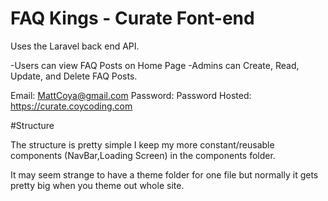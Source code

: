 # FAQ Kings - Curate Font-end

Uses the Laravel back end API.

-Users can view FAQ Posts on Home Page
-Admins can Create, Read, Update, and Delete FAQ Posts.

Email: MattCoya@gmail.com
Password: Password
Hosted: https://curate.coycoding.com

#Structure

The structure is pretty simple I keep my more constant/reusable components (NavBar,Loading Screen) in the components folder.

It may seem strange to have a theme folder for one file but normally it gets pretty big when you theme out whole site.

